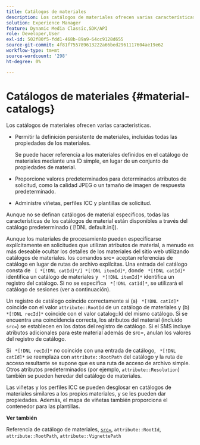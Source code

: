```yaml
---
title: Catálogos de materiales
description: Los catálogos de materiales ofrecen varias características.
solution: Experience Manager
feature: Dynamic Media Classic,SDK/API
role: Developer,User
exl-id: 502f80f5-fdd1-468b-89a9-64cc9128d655
source-git-commit: 4f81f755789613222a66bed2961117604ae19e62
workflow-type: tm+mt
source-wordcount: '298'
ht-degree: 0%

---
```


# Catálogos de materiales {#material-catalogs}

Los catálogos de materiales ofrecen varias características.

* Permitir la definición persistente de materiales, incluidas todas las propiedades de los materiales.

  Se puede hacer referencia a los materiales definidos en el catálogo de materiales mediante una ID simple, en lugar de un conjunto de propiedades de material.
* Proporcione valores predeterminados para determinados atributos de solicitud, como la calidad JPEG o un tamaño de imagen de respuesta predeterminado.
* Administre viñetas, perfiles ICC y plantillas de solicitud.

Aunque no se definan catálogos de material específicos, todas las características de los catálogos de material están disponibles a través del catálogo predeterminado ( [!DNL default.ini]).

Aunque los materiales de procesamiento pueden especificarse explícitamente en solicitudes que utilizan atributos de material, a menudo es más deseable ocultar los detalles de los materiales del sitio web utilizando catálogos de materiales. los comandos src= aceptan referencias de catálogo en lugar de rutas de archivo explícitas. Una entrada del catálogo consta de ` [ *[!DNL catId]*/] *[!DNL itemId]*`, donde ` *[!DNL catId]*` identifica un catálogo de materiales y ` *[!DNL itemId]*` identifica un registro del catálogo. Si no se especifica ` *[!DNL catId]*`, se utilizará el catálogo de sesiones (ver a continuación).

Un registro de catálogo coincide correctamente si (a) ` *[!DNL catId]*` coincide con el valor `attribute::RootId` de un catálogo de materiales y (b) ` *[!DNL recId]*` coincide con el valor catalog::Id del mismo catálogo. Si se encuentra una coincidencia correcta, los atributos del material (incluido `src=`) se establecen en los datos del registro de catálogo. Si el SMS incluye atributos adicionales para este material además de src=, anulan los valores del registro de catálogo.

Si ` *[!DNL recId]*` no coincide con una entrada de catálogo, ` *[!DNL catId]*` se reemplaza con `attribute::RootPath` del catálogo y la ruta de acceso resultante se supone que es una ruta de acceso de archivo simple. Otros atributos predeterminados (por ejemplo, `attribute::Resolution`) también se pueden heredar del catálogo de materiales.

Las viñetas y los perfiles ICC se pueden desglosar en catálogos de materiales similares a los propios materiales, y se les pueden dar propiedades. Además, el mapa de viñetas también proporciona el contenedor para las plantillas.

**Ver también**

Referencia de catálogo de materiales, [`src=`](../../../../../../ir-api/http-protocol/image-rendering-api-ref/c-ir-http-protocol-ref/c-ir-http-protocol-command-reference/r-ir-src.md#reference-62c98abad22149d68d405ed6aaff8272), `attribute::RootId`, `attribute::RootPath`, `attribute::VignettePath`
